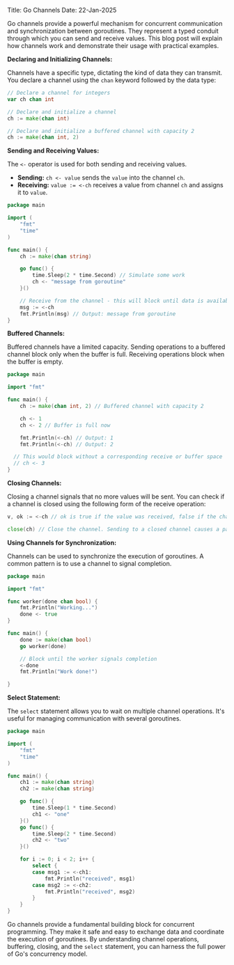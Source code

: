Title: Go Channels
Date: 22-Jan-2025

Go channels provide a powerful mechanism for concurrent communication and synchronization between goroutines.  They represent a typed conduit through which you can send and receive values. This blog post will explain how channels work and demonstrate their usage with practical examples.

**Declaring and Initializing Channels:**

Channels have a specific type, dictating the kind of data they can transmit. You declare a channel using the `chan` keyword followed by the data type:

```go
// Declare a channel for integers
var ch chan int 

// Declare and initialize a channel
ch := make(chan int)

// Declare and initialize a buffered channel with capacity 2
ch := make(chan int, 2)
```

**Sending and Receiving Values:**

The `<-` operator is used for both sending and receiving values.

* **Sending:** `ch <- value` sends the `value` into the channel `ch`.
* **Receiving:** `value := <-ch` receives a value from channel `ch` and assigns it to `value`.

```go
package main

import (
	"fmt"
	"time"
)

func main() {
	ch := make(chan string)

	go func() {
		time.Sleep(2 * time.Second) // Simulate some work
		ch <- "message from goroutine"
	}()

	// Receive from the channel - this will block until data is available
	msg := <-ch
	fmt.Println(msg) // Output: message from goroutine
}

```

**Buffered Channels:**

Buffered channels have a limited capacity.  Sending operations to a buffered channel block only when the buffer is full. Receiving operations block when the buffer is empty.

```go
package main

import "fmt"

func main() {
	ch := make(chan int, 2) // Buffered channel with capacity 2

	ch <- 1
	ch <- 2 // Buffer is full now

	fmt.Println(<-ch) // Output: 1
	fmt.Println(<-ch) // Output: 2

  // This would block without a corresponding receive or buffer space
  // ch <- 3
}
```


**Closing Channels:**

Closing a channel signals that no more values will be sent. You can check if a channel is closed using the following form of the receive operation:

```go
v, ok := <-ch // ok is true if the value was received, false if the channel was closed

close(ch) // Close the channel. Sending to a closed channel causes a panic.

```



**Using Channels for Synchronization:**

Channels can be used to synchronize the execution of goroutines. A common pattern is to use a channel to signal completion.

```go
package main

import "fmt"

func worker(done chan bool) {
	fmt.Println("Working...")
	done <- true
}

func main() {
	done := make(chan bool)
	go worker(done)

	// Block until the worker signals completion
	<-done
	fmt.Println("Work done!")

}
```


**Select Statement:**

The `select` statement allows you to wait on multiple channel operations. It's useful for managing communication with several goroutines.


```go
package main

import (
	"fmt"
	"time"
)

func main() {
	ch1 := make(chan string)
	ch2 := make(chan string)

	go func() {
		time.Sleep(1 * time.Second)
		ch1 <- "one"
	}()
	go func() {
		time.Sleep(2 * time.Second)
		ch2 <- "two"
	}()

	for i := 0; i < 2; i++ {
		select {
		case msg1 := <-ch1:
			fmt.Println("received", msg1)
		case msg2 := <-ch2:
			fmt.Println("received", msg2)
		}
	}
}

```


Go channels provide a fundamental building block for concurrent programming. They make it safe and easy to exchange data and coordinate the execution of goroutines. By understanding channel operations, buffering, closing, and the `select` statement, you can harness the full power of Go's concurrency model.
